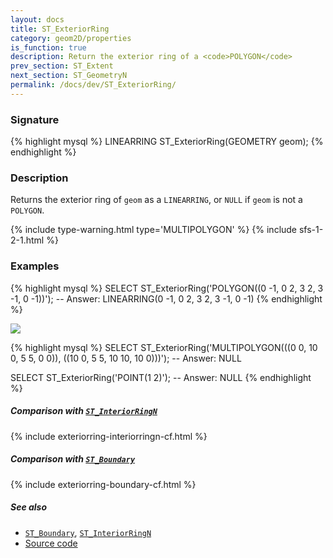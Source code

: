 ```yaml
---
layout: docs
title: ST_ExteriorRing
category: geom2D/properties
is_function: true
description: Return the exterior ring of a <code>POLYGON</code>
prev_section: ST_Extent
next_section: ST_GeometryN
permalink: /docs/dev/ST_ExteriorRing/
---
```


### Signature

{% highlight mysql %}
LINEARRING ST_ExteriorRing(GEOMETRY geom);
{% endhighlight %}

### Description

Returns the exterior ring of `geom` as a `LINEARRING`, or `NULL` if `geom` is
not a `POLYGON`.

{% include type-warning.html type='MULTIPOLYGON' %}
{% include sfs-1-2-1.html %}

### Examples

{% highlight mysql %}
SELECT ST_ExteriorRing('POLYGON((0 -1, 0 2, 3 2, 3 -1, 0 -1))');
-- Answer: LINEARRING(0 -1, 0 2, 3 2, 3 -1, 0 -1)
{% endhighlight %}

<img class="displayed" src="../ST_ExteriorRing_1.png"/>

{% highlight mysql %}
SELECT ST_ExteriorRing('MULTIPOLYGON(((0 0, 10 0, 5 5, 0 0)),
                                      ((10 0, 5 5, 10 10, 10 0)))');
-- Answer: NULL

SELECT ST_ExteriorRing('POINT(1 2)');
-- Answer: NULL
{% endhighlight %}

##### Comparison with [`ST_InteriorRingN`](../ST_InteriorRingN)

{% include exteriorring-interiorringn-cf.html %}

##### Comparison with [`ST_Boundary`](../ST_Boundary)

{% include exteriorring-boundary-cf.html %}

##### See also

* [`ST_Boundary`](../ST_Boundary), [`ST_InteriorRingN`](../ST_InteriorRingN)
* <a href="https://github.com/orbisgis/h2gis/blob/master/h2spatial/src/main/java/org/h2gis/h2spatial/internal/function/spatial/properties/ST_ExteriorRing.java" target="_blank">Source code</a>
